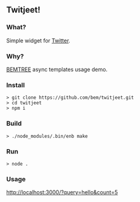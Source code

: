 ## Twitjeet!

### What?

Simple widget for [Twitter](https://twitter.com/).

### Why?

[BEMTREE](http://ru.bem.info/libs/bem-core/2.2.0/templating/bemtree/) async templates usage demo.

### Install

```
> git clone https://github.com/bem/twitjeet.git
> cd twitjeet
> npm i
```

### Build

```
> ./node_modules/.bin/enb make
```

### Run

```
> node .
```

### Usage

[http://localhost:3000/?query=hello&count=5](http://localhost:3000/?query=hello&count=5)
